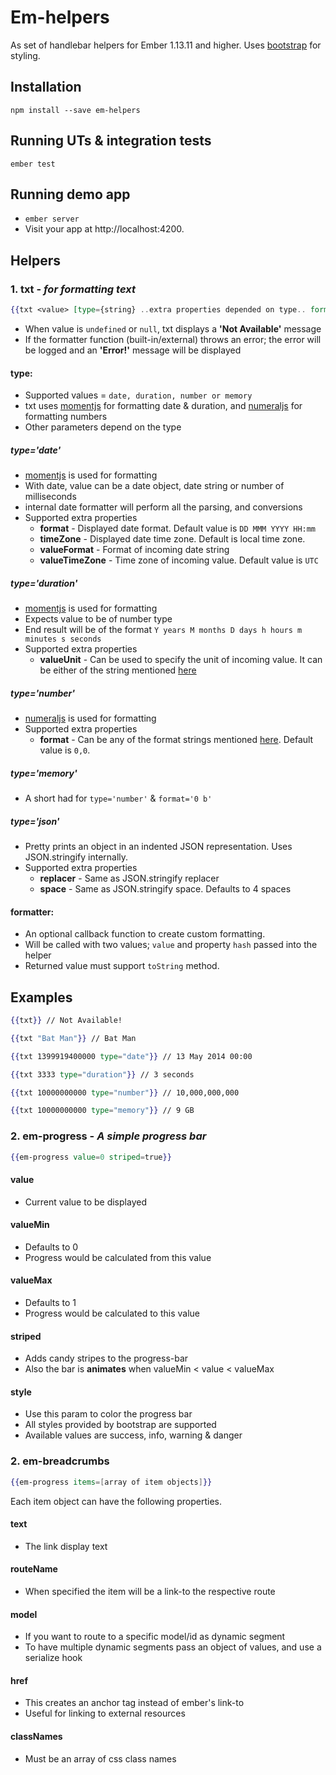 # Em-helpers

As set of handlebar helpers for Ember 1.13.11 and higher.
Uses [bootstrap](https://www.npmjs.com/package/ember-bootstrap) for styling.

## Installation

`npm install --save em-helpers`

## Running UTs & integration tests

`ember test`

## Running demo app

* `ember server`
* Visit your app at http://localhost:4200.

## Helpers

### 1. txt - _for formatting text_

```hbs
{{txt <value> [type={string} ..extra properties depended on type.. formatter={Function} ]}}
```

- When value is `undefined` or `null`, txt displays a **'Not Available'** message
- If the formatter function (built-in/external) throws an error; the error will be logged and an **'Error!'** message will be displayed

#### type:
- Supported values = `date, duration, number or memory`
- txt uses [momentjs](http://momentjs.com) for formatting date & duration, and [numeraljs](http://numeraljs.com/) for formatting numbers
- Other parameters depend on the type

##### type='date'
- [momentjs](http://momentjs.com) is used for formatting
- With date, value can be a date object, date string or number of milliseconds
- internal date formatter will perform all the parsing, and conversions
- Supported extra properties
  - **format** - Displayed date format. Default value is `DD MMM YYYY HH:mm`
  - **timeZone** - Displayed date time zone. Default is local time zone.
  - **valueFormat** - Format of incoming date string
  - **valueTimeZone** - Time zone of incoming value. Default value is `UTC`

##### type='duration'
- [momentjs](http://momentjs.com) is used for formatting
- Expects value to be of number type
- End result will be of the format `Y years M months D days h hours m minutes s seconds`
- Supported extra properties
  - **valueUnit** - Can be used to specify the unit of incoming value. It can be either of the string mentioned [here](http://momentjs.com/docs/#/durations/creating/)

##### type='number'
- [numeraljs](http://numeraljs.com/) is used for formatting
- Supported extra properties
  - **format** - Can be any of the format strings mentioned [here](http://numeraljs.com/). Default value is `0,0`.

##### type='memory'
- A short had for `type='number'` & `format='0 b'`

##### type='json'
- Pretty prints an object in an indented JSON representation. Uses JSON.stringify internally.
- Supported extra properties
  - **replacer** - Same as JSON.stringify replacer
  - **space** - Same as JSON.stringify space. Defaults to 4 spaces

#### formatter:
- An optional callback function to create custom formatting.
- Will be called with two values; `value` and property `hash` passed into the helper
- Returned value must support `toString` method.

## Examples

```hbs
{{txt}} // Not Available!
```
```hbs
{{txt "Bat Man"}} // Bat Man
```
```hbs
{{txt 1399919400000 type="date"}} // 13 May 2014 00:00
```
```hbs
{{txt 3333 type="duration"}} // 3 seconds
```
```hbs
{{txt 10000000000 type="number"}} // 10,000,000,000
```
```hbs
{{txt 10000000000 type="memory"}} // 9 GB
```

### 2. em-progress - _A simple progress bar_

```hbs
{{em-progress value=0 striped=true}}
```

#### value
  - Current value to be displayed

#### valueMin
  - Defaults to 0
  - Progress would be calculated from this value

#### valueMax
  - Defaults to 1
  - Progress would be calculated to this value

#### striped
  - Adds candy stripes to the progress-bar
  - Also the bar is **animates** when valueMin < value < valueMax

#### style
  - Use this param to color the progress bar
  - All styles provided by bootstrap are supported
  - Available values are success, info, warning & danger

### 2. em-breadcrumbs

```hbs
{{em-progress items=[array of item objects]}}
```

Each item object can have the following properties.

#### text
  - The link display text

#### routeName
  - When specified the item will be a link-to the respective route

#### model
  - If you want to route to a specific model/id as dynamic segment
  - To have multiple dynamic segments pass an object of values, and use a serialize hook

#### href
  - This creates an anchor tag instead of ember's link-to
  - Useful for linking to external resources

#### classNames
  - Must be an array of css class names
